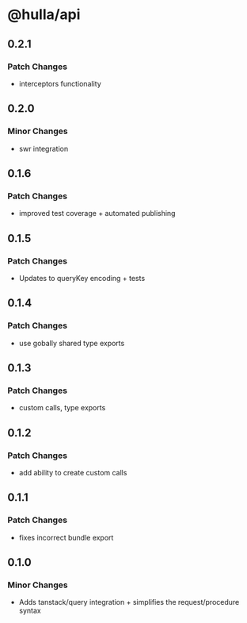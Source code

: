 # @hulla/api

## 0.2.1

### Patch Changes

- interceptors functionality

## 0.2.0

### Minor Changes

- swr integration

## 0.1.6

### Patch Changes

- improved test coverage + automated publishing

## 0.1.5

### Patch Changes

- Updates to queryKey encoding + tests

## 0.1.4

### Patch Changes

- use gobally shared type exports

## 0.1.3

### Patch Changes

- custom calls, type exports

## 0.1.2

### Patch Changes

- add ability to create custom calls

## 0.1.1

### Patch Changes

- fixes incorrect bundle export

## 0.1.0

### Minor Changes

- Adds tanstack/query integration + simplifies the request/procedure syntax
